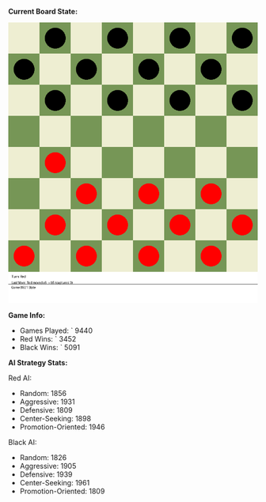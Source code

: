 
**Current Board State:**  
<!-- START_GIF -->
![Checkers Game](./checkers_game.gif)
<!-- END_GIF -->

**Game Info:**  
- Games Played: `<!-- GAMES_PLAYED --> 9440
- Red Wins: `<!-- RED_WINS --> 3452
- Black Wins: `<!-- BLACK_WINS --> 5091

<!-- AI_STATS -->
**AI Strategy Stats:**

Red AI:
- Random: 1856
- Aggressive: 1931
- Defensive: 1809
- Center-Seeking: 1898
- Promotion-Oriented: 1946

Black AI:
- Random: 1826
- Aggressive: 1905
- Defensive: 1939
- Center-Seeking: 1961
- Promotion-Oriented: 1809

